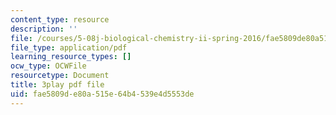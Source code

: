 ```yaml
---
content_type: resource
description: ''
file: /courses/5-08j-biological-chemistry-ii-spring-2016/fae5809de80a515e64b4539e4d5553de_Rcd-NZwoi4.pdf
file_type: application/pdf
learning_resource_types: []
ocw_type: OCWFile
resourcetype: Document
title: 3play pdf file
uid: fae5809d-e80a-515e-64b4-539e4d5553de
---
```


